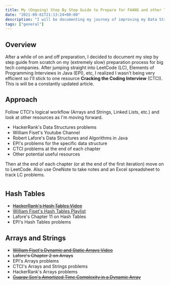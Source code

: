 ```yaml
---
title: My (Ongoing) Step By Step Guide to Prepare for FAANG and other Tech Companies
date: "2021-09-01T21:13:24+00:00"
description: "I will be documenting my journey of improving my Data Structures and Algorithms skills and preparing for Big Tech companies."
tags: ["general"]
---
```


## Overview

After a while of on and off preparation, I decided to document my step by step guide from scratch on my (extremely slow) preparation process for big tech companies. After jumping straight into LeetCode (LC), Elements of Programming Interviews in Java (EPI), etc, I realized I wasn't being very efficient so I'll stick to one resource **Cracking the Coding Interview** (CTCI). This is will be a constantly updated article.

## Approach

Follow CTCI's logical workflow (Arrays and Strings, Linked Lists, etc.) and look at other resources as I'm moving forward.
 - HackerRank's Data Structures problems
 - William Fiset's Youtube Channel
 - Robert Lafore's Data Structures and Algorithms in Java
 - EPI's problems for the specific data structure
 - CTCI problems at the end of each chapter
 - Other potential useful resources

Then at the end of each chapter (or at the end of the first iteration) move on to LeetCode. Also use OneNote to take notes and an Excel spreadsheet to track LC problems.

#

## Hash Tables
 - ~~[HackerRank's Hash Tables Video](https://www.youtube.com/watch?v=shs0KM3wKv8)~~
 - [William Fiset's Hash Tables Playlist](https://www.youtube.com/watch?v=2E54GqF0H4s&list=PLDV1Zeh2NRsDH5Wq-Vk5tDb8gH03cULZS)
 - Lafore's Chapter 11 on Hash Tables
 - EPI's Hash Tables problems

## Arrays and Strings
 - ~~[William Fiset's Dynamic and Static Arrays Video](https://youtu.be/PEnFFiQe1pM?list=PLDV1Zeh2NRsB6SWUrDFW2RmDotAfPbeHu)~~  
 - ~~Lafore's Chapter 2 on Arrays~~
 - EPI's Arrays problems
 - CTCI's Arrays and Strings problems
 - HackerRank's Arrays problems
 - ~~[Guarav Sen's Amortized Time Complexity in a Dynamic Array](https://www.youtube.com/watch?v=MTl8djZFWE0)~~
